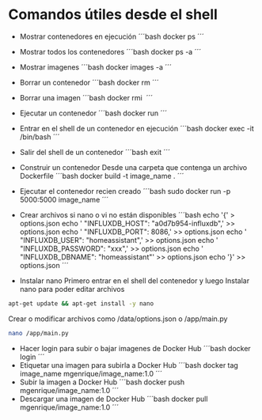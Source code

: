 # Comandos útiles desde el shell
- Mostrar contenedores en ejecución
´´´bash
docker ps
´´´
- Mostrar todos los contenedores
´´´bash
docker ps -a
´´´

- Mostrar imagenes
´´´bash
docker images -a
´´´
- Borrar un contenedor
´´´bash
docker rm <container ID>
´´´
- Borrar una imagen
´´´bash
docker rmi <image ID>
´´´
- Ejecutar un contenedor
´´´bash
docker run <container ID>
´´´
- Entrar en el shell de un contenedor en ejecución
´´´bash
docker exec -it <container ID> /bin/bash
´´´
- Salir del shell de un contenedor
´´´bash
exit
´´´
- Construir un contenedor
Desde una carpeta que contenga un archivo Dockerfile
´´´bash
docker build -t image_name .
´´´
- Ejecutar el contenedor recien creado
´´´bash
sudo docker run -p 5000:5000 image_name
´´´
- Crear archivos si nano o vi no están disponibles
´´´bash
echo '{' > options.json
echo '  "INFLUXDB_HOST": "a0d7b954-influxdb",' >> options.json
echo '  "INFLUXDB_PORT": 8086,' >> options.json
echo '  "INFLUXDB_USER": "homeassistant",' >> options.json
echo '  "INFLUXDB_PASSWORD": "xxx",' >> options.json
echo '  "INFLUXDB_DBNAME": "homeassistant"' >> options.json
echo '}' >> options.json
´´´
- Instalar nano
Primero entrar en el shell del contenedor y luego
Instalar nano para poder editar archivos
```bash
apt-get update && apt-get install -y nano
```

Crear o modificar archivos como /data/options.json o /app/main.py
```bash
nano /app/main.py
```

- Hacer login para subir o bajar imagenes de Docker Hub
´´´bash
docker login
´´´
- Etiquetar una imagen para subirla a Docker Hub
´´´bash
docker tag image_name mgenrique/image_name:1.0
´´´
- Subir la imagen a Docker Hub
´´´bash
docker push mgenrique/image_name:1.0
´´´
- Descargar una imagen de Docker Hub
´´´bash
docker pull mgenrique/image_name:1.0
´´´




